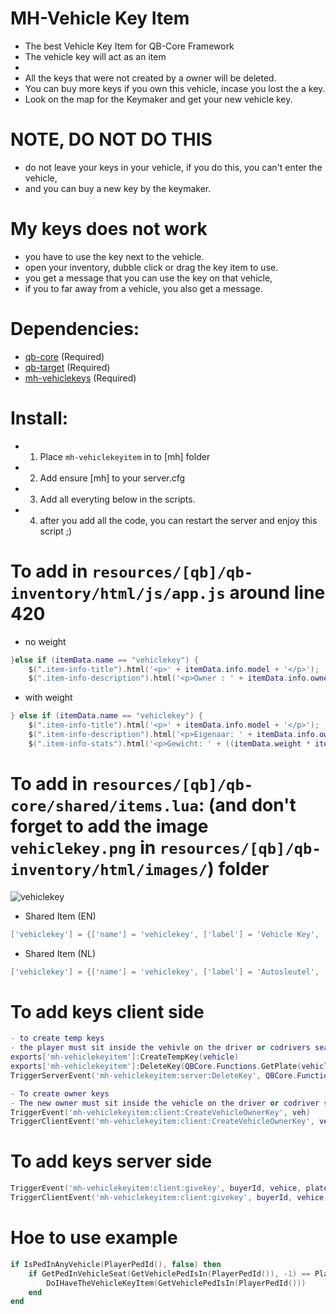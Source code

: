 # MH-Vehicle Key Item
- The best Vehicle Key Item for QB-Core Framework
- The vehicle key will act as an item
- 
- All the keys that were not created by a owner will be deleted.
- You can buy more keys if you own this vehicle, incase you lost the a key.
- Look on the map for the Keymaker and get your new vehicle key.


# NOTE, DO NOT DO THIS
- do not leave your keys in your vehicle, if you do this, you can't enter the vehicle,
- and you can buy a new key by the keymaker.

# My keys does not work
- you have to use the key next to the vehicle.
- open your inventory, dubble click or drag the key item to use.
- you get a message that you can use the key on that vehicle,
- if you to far away from a vehicle, you also get a message.


# Dependencies:
- [qb-core](https://github.com/qbcore-framework/qb-core) (Required)
- [qb-target](https://github.com/BerkieBb/qb-target) (Required)
- [mh-vehiclekeys](https://github.com/MaDHouSe79/mh-vehiclekeys) (Required)



# Install:
- 1. Place `mh-vehiclekeyitem` in to [mh] folder
- 2. Add ensure [mh] to your server.cfg
- 3. Add all everyting below in the scripts.
- 4. after you add all the code, you can restart the server and enjoy this script ;)



# To add in `resources/[qb]/qb-inventory/html/js/app.js` around line 420
- no weight
```lua
}else if (itemData.name == "vehiclekey") {
    $(".item-info-title").html('<p>' + itemData.info.model + '</p>');
    $(".item-info-description").html('<p>Owner : ' + itemData.info.owner + '</p><p>Plate: ' + itemData.info.plate + '</p>');
```
- with weight
```lua
} else if (itemData.name == "vehiclekey") {
    $(".item-info-title").html('<p>' + itemData.info.model + '</p>');
    $(".item-info-description").html('<p>Eigenaar: ' + itemData.info.owner + '</p><p>Kenteken: ' + itemData.info.plate + '</p>');
    $(".item-info-stats").html('<p>Gewicht: ' + ((itemData.weight * itemData.amount) / 1000).toFixed(1) + ' | Amount: ' + itemData.amount)
```


# To add in `resources/[qb]/qb-core/shared/items.lua`: (and don't forget to add the image `vehiclekey.png` in `resources/[qb]/qb-inventory/html/images/`) folder
![vehiclekey](https://i.imgur.com/JmRS6v9.png)

- Shared Item (EN) 
```lua
['vehiclekey'] = {['name'] = 'vehiclekey', ['label'] = 'Vehicle Key', ['weight'] = 0, ['type'] = 'item', ['image'] = 'vehiclekey.png', ['unique'] = true, ['useable'] = true, ['shouldClose'] = true, ['combinable'] = nil, ['description'] = 'This is a car key, take good care of it, if you lose it you probably won\'t be able to use your car' },
```

- Shared Item (NL)
```lua
['vehiclekey'] = {['name'] = 'vehiclekey', ['label'] = 'Autosleutel', ['weight'] = 0, ['type'] = 'item', ['image'] = 'vehiclekey.png', ['unique'] = true, ['useable'] = true, ['shouldClose'] = true, ['combinable'] = nil, ['description'] = 'Dit is een autosleutel, zorg er goed voor, als u hem verliest, kunt u uw auto waarschijnlijk niet meer gebruiken' },
```

# To add keys client side
```lua
- to create temp keys
- the player must sit inside the vehivle on the driver or codrivers seat.
exports['mh-vehiclekeyitem']:CreateTempKey(vehicle)
exports['mh-vehiclekeyitem']:DeleteKey(QBCore.Functions.GetPlate(vehicle))
TriggerServerEvent('mh-vehiclekeyitem:server:DeleteKey', QBCore.Functions.GetPlate(vehicle))

- To create owner keys 
- The new owner must sit inside the vehicle on the driver or codriver seat
TriggerEvent('mh-vehiclekeyitem:client:CreateVehicleOwnerKey', veh)            -- (Client side)
TriggerClientEvent('mh-vehiclekeyitem:client:CreateVehicleOwnerKey', veh)      -- (Server side)
```

# To add keys server side
```lua
TriggerEvent('mh-vehiclekeyitem:client:givekey', buyerId, vehice, plate)       -- (Client side)
TriggerClientEvent('mh-vehiclekeyitem:client:givekey', buyerId, vehice, plate) -- (Server side)
```

# Hoe to use example
```lua
if IsPedInAnyVehicle(PlayerPedId(), false) then
    if GetPedInVehicleSeat(GetVehiclePedIsIn(PlayerPedId()), -1) == PlayerPedId() then 
        DoIHaveTheVehicleKeyItem(GetVehiclePedIsIn(PlayerPedId()))
    end
end
```
